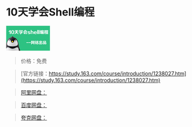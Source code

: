 # 10天学会Shell编程

![img](../../../assets/study163/free/2434477073588804895.jpg)

> 价格：免费

> [官方链接：https://study.163.com/course/introduction/1238027.htm](https://study.163.com/course/introduction/1238027.htm)

> [阿里网盘：]()

> [百度网盘：]()

> [夸克网盘：]()
